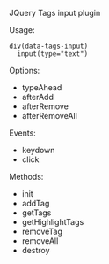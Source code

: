 JQuery Tags input plugin

Usage:
```
div(data-tags-input)
  input(type="text")
```
Options:
- typeAhead
- afterAdd
- afterRemove
- afterRemoveAll

Events:
- keydown
- click

Methods:
- init
- addTag
- getTags
- getHighlightTags
- removeTag
- removeAll
- destroy

